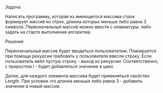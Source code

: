 *Задача*

Написать программу, которая из имеющегося массива строк формирует массив из строк, длинна которых меньше либо равна 3 символа. 
Первоначальный массив можно ввести с клавиатуры. либо задать на старте выполнения алгоритма.

*Решение*

Первоначальный массив будет вводиться пользователем.
Планируется при помощи рекурсии требовать у пользователя ввесли строку. Если пользователь ввёл пустую строку - выход из рекурсии.
Соответственно, с приростом i - будет добавляться значение в цикл.

Далее, для каждого элемента массива будет применяться свойство Length. При условии что длинна меньше либо равна 3 - добавить значение в новый массив.